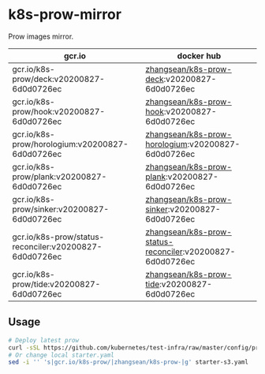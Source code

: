 # k8s-prow-mirror

Prow images mirror.

gcr.io | docker hub
---|---
gcr.io/k8s-prow/deck:v20200827-6d0d0726ec | [zhangsean/k8s-prow-deck](https://hub.docker.com/r/zhangsean/k8s-prow-deck):v20200827-6d0d0726ec
gcr.io/k8s-prow/hook:v20200827-6d0d0726ec | [zhangsean/k8s-prow-hook](https://hub.docker.com/r/zhangsean/k8s-prow-hook):v20200827-6d0d0726ec
gcr.io/k8s-prow/horologium:v20200827-6d0d0726ec | [zhangsean/k8s-prow-horologium](https://hub.docker.com/r/zhangsean/k8s-prow-horologium):v20200827-6d0d0726ec
gcr.io/k8s-prow/plank:v20200827-6d0d0726ec | [zhangsean/k8s-prow-plank](https://hub.docker.com/r/zhangsean/k8s-prow-plank):v20200827-6d0d0726ec
gcr.io/k8s-prow/sinker:v20200827-6d0d0726ec | [zhangsean/k8s-prow-sinker](https://hub.docker.com/r/zhangsean/k8s-prow-sinker):v20200827-6d0d0726ec
gcr.io/k8s-prow/status-reconciler:v20200827-6d0d0726ec | [zhangsean/k8s-prow-status-reconciler](https://hub.docker.com/r/zhangsean/k8s-prow-status-reconciler):v20200827-6d0d0726ec
gcr.io/k8s-prow/tide:v20200827-6d0d0726ec | [zhangsean/k8s-prow-tide](https://hub.docker.com/r/zhangsean/k8s-prow-tide):v20200827-6d0d0726ec

## Usage

```bash
# Deploy latest prow
curl -sSL https://github.com/kubernetes/test-infra/raw/master/config/prow/cluster/starter-s3.yaml | sed 's|gcr.io/k8s-prow/|zhangsean/k8s-prow-|g' | kubectl apply -f -
# Or change local starter.yaml
sed -i '' 's|gcr.io/k8s-prow/|zhangsean/k8s-prow-|g' starter-s3.yaml
```
